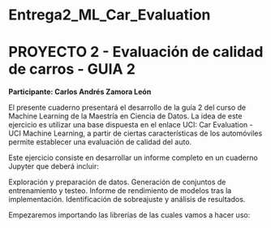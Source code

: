 # Entrega2_ML_Car_Evaluation

# PROYECTO 2 - Evaluación de calidad de carros - GUIA 2

**Participante: Carlos Andrés Zamora León**


El presente cuaderno presentará el desarrollo de la guía 2 del curso de Machine Learning de la Maestría en Ciencia de Datos. La idea de este ejercicio es utilizar una base dispuesta en el enlace UCI: Car Evaluation - UCI Machine Learning, a partir de ciertas características de los automóviles permite establecer una evaluación de calidad del auto.

Este ejercicio consiste en desarrollar un informe completo en un cuaderno Jupyter que deberá incluir:

Exploración y preparación de datos.
Generación de conjuntos de entrenamiento y testeo.
Informe de rendimiento de modelos tras la implementación.
Identificación de sobreajuste y análisis de resultados. 

Empezaremos importando las librerías de las cuales vamos a hacer uso:
